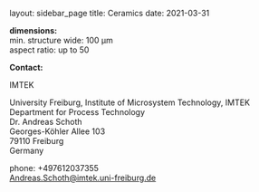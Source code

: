 layout: sidebar_page
title: Ceramics
date: 2021-03-31

__dimensions:__  	
min. structure wide:	100  µm  
aspect ratio:	up to 50
<!--break-->
__Contact:__

IMTEK

University Freiburg, Institute of Microsystem   Technology, IMTEK  
Department for Process Technology  
Dr. Andreas Schoth  
Georges-Köhler Allee 103  
79110 Freiburg  
Germany  

phone: +497612037355  
Andreas.Schoth@imtek.uni-freiburg.de